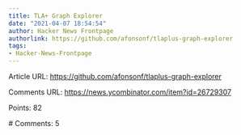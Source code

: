 ```yaml
---
title: TLA+ Graph Explorer
date: "2021-04-07 18:54:54"
author: Hacker News Frontpage
authorlink: https://github.com/afonsonf/tlaplus-graph-explorer
tags:
- Hacker-News-Frontpage
---
```


<p>Article URL: <a href="https://github.com/afonsonf/tlaplus-graph-explorer">https://github.com/afonsonf/tlaplus-graph-explorer</a></p>
<p>Comments URL: <a href="https://news.ycombinator.com/item?id=26729307">https://news.ycombinator.com/item?id=26729307</a></p>
<p>Points: 82</p>
<p># Comments: 5</p>
